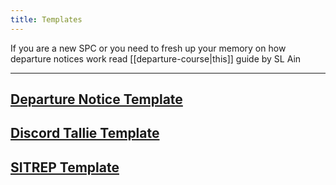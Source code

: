 ```yaml
---
title: Templates
---
```

If you are a new SPC or you need to fresh up your memory on how departure notices work read [[departure-course|this]] guide by SL Ain
***
## [Departure Notice Template](https://docs.google.com/document/d/1G3umddfzhHo8ixbjB-J_Vra--L6qQhL3p7E8dxr4XFQ/edit)
## [Discord Tallie Template](https://docs.google.com/document/d/1Sn6gsPAzKgqqhBUZ6ydYEjyEe58B2_G7Tesu7nAVKGQ/edit)

## [SITREP Template](https://docs.google.com/document/d/1xkLRULZne8kqpC5HCleaOTFmA7CPEQbTKBdoJqrdGiE/edit)

